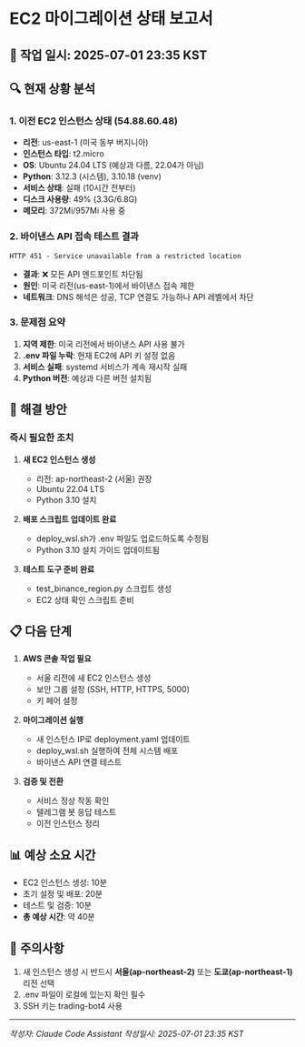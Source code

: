# EC2 마이그레이션 상태 보고서

## 📅 작업 일시: 2025-07-01 23:35 KST

## 🔍 현재 상황 분석

### 1. 이전 EC2 인스턴스 상태 (54.88.60.48)
- **리전**: us-east-1 (미국 동부 버지니아)
- **인스턴스 타입**: t2.micro
- **OS**: Ubuntu 24.04 LTS (예상과 다름, 22.04가 아님)
- **Python**: 3.12.3 (시스템), 3.10.18 (venv)
- **서비스 상태**: 실패 (10시간 전부터)
- **디스크 사용량**: 49% (3.3G/6.8G)
- **메모리**: 372Mi/957Mi 사용 중

### 2. 바이낸스 API 접속 테스트 결과
```
HTTP 451 - Service unavailable from a restricted location
```
- **결과**: ❌ 모든 API 엔드포인트 차단됨
- **원인**: 미국 리전(us-east-1)에서 바이낸스 접속 제한
- **네트워크**: DNS 해석은 성공, TCP 연결도 가능하나 API 레벨에서 차단

### 3. 문제점 요약
1. **지역 제한**: 미국 리전에서 바이낸스 API 사용 불가
2. **.env 파일 누락**: 현재 EC2에 API 키 설정 없음
3. **서비스 실패**: systemd 서비스가 계속 재시작 실패
4. **Python 버전**: 예상과 다른 버전 설치됨

## 🎯 해결 방안

### 즉시 필요한 조치
1. **새 EC2 인스턴스 생성**
   - 리전: ap-northeast-2 (서울) 권장
   - Ubuntu 22.04 LTS
   - Python 3.10 설치
   
2. **배포 스크립트 업데이트 완료**
   - deploy_wsl.sh가 .env 파일도 업로드하도록 수정됨
   - Python 3.10 설치 가이드 업데이트됨

3. **테스트 도구 준비 완료**
   - test_binance_region.py 스크립트 생성
   - EC2 상태 확인 스크립트 준비

## 📋 다음 단계

1. **AWS 콘솔 작업 필요**
   - 서울 리전에 새 EC2 인스턴스 생성
   - 보안 그룹 설정 (SSH, HTTP, HTTPS, 5000)
   - 키 페어 설정

2. **마이그레이션 실행**
   - 새 인스턴스 IP로 deployment.yaml 업데이트
   - deploy_wsl.sh 실행하여 전체 시스템 배포
   - 바이낸스 API 연결 테스트

3. **검증 및 전환**
   - 서비스 정상 작동 확인
   - 텔레그램 봇 응답 테스트
   - 이전 인스턴스 정리

## 📊 예상 소요 시간
- EC2 인스턴스 생성: 10분
- 초기 설정 및 배포: 20분
- 테스트 및 검증: 10분
- **총 예상 시간**: 약 40분

## 🚨 주의사항
1. 새 인스턴스 생성 시 반드시 **서울(ap-northeast-2)** 또는 **도쿄(ap-northeast-1)** 리전 선택
2. .env 파일이 로컬에 있는지 확인 필수
3. SSH 키는 trading-bot4 사용

---
*작성자: Claude Code Assistant*
*작성일시: 2025-07-01 23:35 KST*